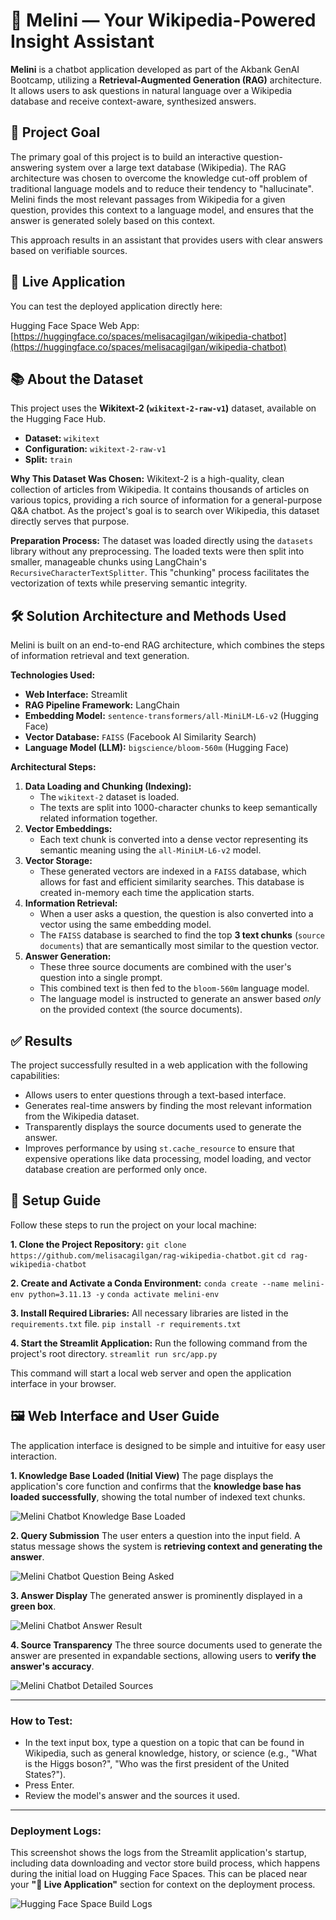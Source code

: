 # 🤖 Melini — Your Wikipedia-Powered Insight Assistant

**Melini** is a chatbot application developed as part of the Akbank GenAI Bootcamp, utilizing a **Retrieval-Augmented Generation (RAG)** architecture. It allows users to ask questions in natural language over a Wikipedia database and receive context-aware, synthesized answers.

## 🎯 Project Goal

The primary goal of this project is to build an interactive question-answering system over a large text database (Wikipedia). The RAG architecture was chosen to overcome the knowledge cut-off problem of traditional language models and to reduce their tendency to "hallucinate". Melini finds the most relevant passages from Wikipedia for a given question, provides this context to a language model, and ensures that the answer is generated solely based on this context.

This approach results in an assistant that provides users with clear answers based on verifiable sources.

## 🚀 Live Application

You can test the deployed application directly here:

Hugging Face Space Web App: [https://huggingface.co/spaces/melisacagilgan/wikipedia-chatbot](https://huggingface.co/spaces/melisacagilgan/wikipedia-chatbot)

## 📚 About the Dataset

This project uses the **Wikitext-2 (`wikitext-2-raw-v1`)** dataset, available on the Hugging Face Hub.

- **Dataset:** `wikitext`
- **Configuration:** `wikitext-2-raw-v1`
- **Split:** `train`

**Why This Dataset Was Chosen:**
Wikitext-2 is a high-quality, clean collection of articles from Wikipedia. It contains thousands of articles on various topics, providing a rich source of information for a general-purpose Q&A chatbot. As the project's goal is to search over Wikipedia, this dataset directly serves that purpose.

**Preparation Process:**
The dataset was loaded directly using the `datasets` library without any preprocessing. The loaded texts were then split into smaller, manageable chunks using LangChain's `RecursiveCharacterTextSplitter`. This "chunking" process facilitates the vectorization of texts while preserving semantic integrity.

## 🛠️ Solution Architecture and Methods Used

Melini is built on an end-to-end RAG architecture, which combines the steps of information retrieval and text generation.

**Technologies Used:**

- **Web Interface:** Streamlit
- **RAG Pipeline Framework:** LangChain
- **Embedding Model:** `sentence-transformers/all-MiniLM-L6-v2` (Hugging Face)
- **Vector Database:** `FAISS` (Facebook AI Similarity Search)
- **Language Model (LLM):** `bigscience/bloom-560m` (Hugging Face)

**Architectural Steps:**

1.  **Data Loading and Chunking (Indexing):**
    - The `wikitext-2` dataset is loaded.
    - The texts are split into 1000-character chunks to keep semantically related information together.
2.  **Vector Embeddings:**
    - Each text chunk is converted into a dense vector representing its semantic meaning using the `all-MiniLM-L6-v2` model.
3.  **Vector Storage:**
    - These generated vectors are indexed in a `FAISS` database, which allows for fast and efficient similarity searches. This database is created in-memory each time the application starts.
4.  **Information Retrieval:**
    - When a user asks a question, the question is also converted into a vector using the same embedding model.
    - The `FAISS` database is searched to find the top **3 text chunks** (`source documents`) that are semantically most similar to the question vector.
5.  **Answer Generation:**
    - These three source documents are combined with the user's question into a single prompt.
    - This combined text is then fed to the `bloom-560m` language model.
    - The language model is instructed to generate an answer based _only_ on the provided context (the source documents).

## ✅ Results

The project successfully resulted in a web application with the following capabilities:

- Allows users to enter questions through a text-based interface.
- Generates real-time answers by finding the most relevant information from the Wikipedia dataset.
- Transparently displays the source documents used to generate the answer.
- Improves performance by using `st.cache_resource` to ensure that expensive operations like data processing, model loading, and vector database creation are performed only once.

## 🚀 Setup Guide

Follow these steps to run the project on your local machine:

**1. Clone the Project Repository:**
`git clone https://github.com/melisacagilgan/rag-wikipedia-chatbot.git`
`cd rag-wikipedia-chatbot`

**2. Create and Activate a Conda Environment:**
`conda create --name melini-env python=3.11.13 -y`
`conda activate melini-env`

**3. Install Required Libraries:**
All necessary libraries are listed in the `requirements.txt` file.
`pip install -r requirements.txt`

**4. Start the Streamlit Application:**
Run the following command from the project's root directory.
`streamlit run src/app.py`

This command will start a local web server and open the application interface in your browser.

## 🖼️ Web Interface and User Guide

The application interface is designed to be simple and intuitive for easy user interaction.

**1. Knowledge Base Loaded (Initial View)**
The page displays the application's core function and confirms that the **knowledge base has loaded successfully**, showing the total number of indexed text chunks.

![Melini Chatbot Knowledge Base Loaded](assets/initial_view.png)

**2. Query Submission**
The user enters a question into the input field. A status message shows the system is **retrieving context and generating the answer**.

![Melini Chatbot Question Being Asked](assets/query_submission.png)

**3. Answer Display**
The generated answer is prominently displayed in a **green box**.

![Melini Chatbot Answer Result](assets/answer_display.png)

**4. Source Transparency**
The three source documents used to generate the answer are presented in expandable sections, allowing users to **verify the answer's accuracy**.

![Melini Chatbot Detailed Sources](assets/source_transparency.png)

---

### How to Test:

- In the text input box, type a question on a topic that can be found in Wikipedia, such as general knowledge, history, or science (e.g., "What is the Higgs boson?", "Who was the first president of the United States?").
- Press Enter.
- Review the model's answer and the sources it used.

---

### Deployment Logs:

This screenshot shows the logs from the Streamlit application's startup, including data downloading and vector store build process, which happens during the initial load on Hugging Face Spaces. This can be placed near your **"🚀 Live Application"** section for context on the deployment process.

![Hugging Face Space Build Logs](assets/deployment_logs.png)
